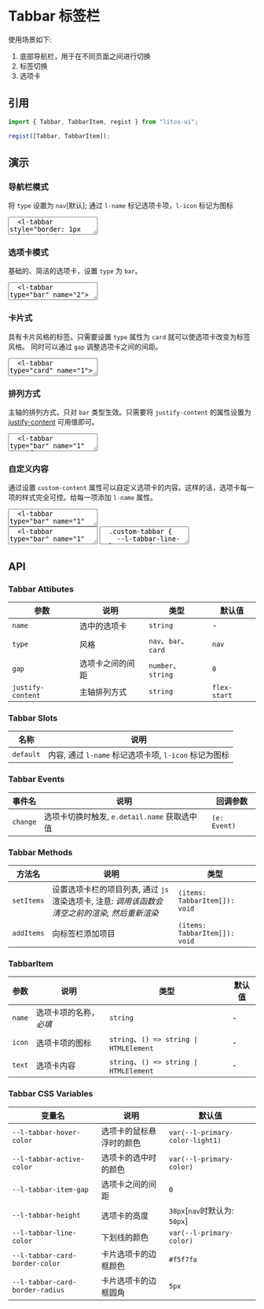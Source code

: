 # Tabbar 标签栏

使用场景如下:

1. 底部导航栏，用于在不同页面之间进行切换
2. 标签切换
3. 选项卡

## 引用

```js
import { Tabbar, TabbarItem, regist } from "litos-ui";

regist([Tabbar, TabbarItem]);
```

## 演示

### 导航栏模式

将 `type` 设置为 `nav`[默认]; 通过 `l-name` 标记选项卡项，`l-icon` 标记为图标

<ClientOnly>
<l-code-preview>
<textarea lang="html">
  <l-tabbar style="border: 1px solid #dedede" name="Search">
    <l-tabbar-item name="Reduction" icon>
      <l-reduction-icon slot="icon"></l-reduction-icon>
      <span>Reduction</span>
    </l-tabbar-item>
    <l-tabbar-item name="RefreshLieft" icon>
      <l-refresh-left-icon slot="icon"></l-refresh-left-icon>
      <span>RefreshLieft</span>
    </l-tabbar-item>
    <l-tabbar-item name="Search" icon>
      <l-search-icon slot="icon"></l-search-icon>
      <span>Search</span>
    </l-tabbar-item>
    <l-tabbar-item name="RefreshRight" icon>
      <l-refresh-right-icon slot="icon"></l-refresh-right-icon>
      <span>RefreshRight</span>
    </l-tabbar-item>
    <l-tabbar-item name="Sort" icon>
      <l-sort-icon slot="icon"></l-sort-icon>
      <span>Sort</span>
    </l-tabbar-item>
  </l-tabbar>
</textarea>
</l-code-preview>
</ClientOnly>

### 选项卡模式

基础的、简洁的选项卡，设置 `type` 为 `bar`。

<ClientOnly>
<l-code-preview>
<textarea lang="html">
  <l-tabbar type="bar" name="2">
    <div l-name="1">选项1</div>
    <div l-name="2">选项2</div>
    <div l-name="3">选项3</div>
  </l-tabbar>
</textarea>
</l-code-preview>
</ClientOnly>

### 卡片式

具有卡片风格的标签。只需要设置 `type` 属性为 `card` 就可以使选项卡改变为标签风格。 同时可以通过 `gap` 调整选项卡之间的间距。

<ClientOnly>
<l-code-preview>
<textarea lang="html">
  <l-tabbar type="card" name="1">
    <div l-name="1">选项1</div>
    <div l-name="2">选项2</div>
    <div l-name="3">选项3</div>
  </l-tabbar>
  <hr />
  <l-tabbar type="card" name="1" gap="5">
    <div l-name="1">选项1</div>
    <div l-name="2">选项2</div>
    <div l-name="3">选项3</div>
  </l-tabbar>
</textarea>
</l-code-preview>
</ClientOnly>

### 排列方式

主轴的排列方式，只对 `bar` 类型生效。只需要将 `justify-content` 的属性设置为 [justify-content](https://developer.mozilla.org/zh-CN/docs/Web/CSS/justify-content#%E5%80%BC) 可用值即可。

<ClientOnly>
<l-code-preview>
<textarea lang="html">
  <l-tabbar type="bar" name="1" justify-content="center">
    <div l-name="1">选项1</div>
    <div l-name="2">选项2</div>
    <div l-name="3">选项3</div>
  </l-tabbar>
  <hr />
  <l-tabbar type="bar" name="1" justify-content="space-between">
    <div l-name="1">选项1</div>
    <div l-name="2">选项2</div>
    <div l-name="3">选项3</div>
  </l-tabbar>
  <hr />
  <l-tabbar type="bar" name="1" justify-content="space-around">
    <div l-name="1">选项1</div>
    <div l-name="2">选项2</div>
    <div l-name="3">选项3</div>
  </l-tabbar>
  <hr />
  <l-tabbar type="bar" name="1" justify-content="space-evenly">
    <div l-name="1">选项1</div>
    <div l-name="2">选项2</div>
    <div l-name="3">选项3</div>
  </l-tabbar>
</textarea>
</l-code-preview>
</ClientOnly>

### 自定义内容

通过设置 `custom-content` 属性可以自定义选项卡的内容。这样的话，选项卡每一项的样式完全可控。给每一项添加 `l-name` 属性。

<ClientOnly>
<l-code-preview>
<textarea lang="html">
  <l-tabbar type="bar" name="1" custom-content class="custom-tabbar">
    <div l-name="1" class="custom-tabbar-item">选项1</div>
    <div l-name="2" class="custom-tabbar-item">选项2</div>
    <div l-name="3" class="custom-tabbar-item">选项3</div>
  </l-tabbar>
</textarea>
<div class="source">
<textarea lang="html">
  <l-tabbar type="bar" name="1" custom-content class="custom-tabbar">
    <div l-name="1" class="custom-tabbar-item">选项1</div>
    <div l-name="2" class="custom-tabbar-item">选项2</div>
    <div l-name="3" class="custom-tabbar-item">选项3</div>
  </l-tabbar>
</textarea>
<textarea lang="css">
  .custom-tabbar {
    --l-tabbar-line-color: #4998f4;
    --l-tabbar-height: auto;
  }
  .custom-tabbar-item {
    padding: 10px 0;
  }
  .custom-tabbar-item.active {
    color: #4998f4;
  }
</textarea>
</div>
</l-code-preview>
</ClientOnly>

## API

### Tabbar Attibutes

<!-- prettier-ignore -->
| 参数 | 说明 | 类型 | 默认值 |
| --- | --- | --- | --- |
| `name` | 选中的选项卡 | `string` | - |
| `type` | 风格 | `nav`、`bar`、`card` | `nav` |
| `gap` | 选项卡之间的间距 | `number`、`string` | `0` |
| `justify-content` | 主轴排列方式 | `string` | `flex-start` |

### Tabbar Slots

<!-- prettier-ignore -->
| 名称 | 说明 |
| --- | --- |
| `default` | 内容, 通过 `l-name` 标记选项卡项, `l-icon` 标记为图标 |

### Tabbar Events

<!-- prettier-ignore -->
| 事件名 | 说明 | 回调参数 |
| --- | --- | --- |
| `change` | 选项卡切换时触发, `e.detail.name` 获取选中值 | `(e: Event)` |

### Tabbar Methods

<!-- prettier-ignore -->
| 方法名 | 说明 | 类型 |
| --- | --- | --- |
| `setItems` | 设置选项卡栏的项目列表, 通过 `js` 渲染选项卡, 注意: *调用该函数会清空之前的渲染, 然后重新渲染* | `(items: TabbarItem[]): void` |
| `addItems` | 向标签栏添加项目 | `(items: TabbarItem[]): void` |

### TabbarItem

<!-- prettier-ignore -->
| 参数 | 说明 | 类型 | 默认值 |
| --- | --- | --- | --- |
| `name` | 选项卡项的名称， *必填* | `string` | - |
| `icon` | 选项卡项的图标 | `string`、`() => string \| HTMLElement` | - |
| `text` | 选项卡内容 | `string`、`() => string \| HTMLElement` | - |

### Tabbar CSS Variables

<!-- prettier-ignore -->
| 变量名                           | 说明                     | 默认值                           |
| -------------------------------- | ------------------------ | -------------------------------- |
| `--l-tabbar-hover-color`        | 选项卡的鼠标悬浮时的颜色 | `var(--l-primary-color-light1)` |
| `--l-tabbar-active-color`       | 选项卡的选中时的颜色     | `var(--l-primary-color)`        |
| `--l-tabbar-item-gap`           | 选项卡之间的间距         | `0`                              |
| `--l-tabbar-height`             | 选项卡的高度             | `38px`[`nav`时默认为: `50px`]    |
| `--l-tabbar-line-color`         | 下划线的颜色             | `var(--l-primary-color)`        |
| `--l-tabbar-card-border-color`  | 卡片选项卡的边框颜色     | `#f5f7fa`                        |
| `--l-tabbar-card-border-radius` | 卡片选项卡的边框圆角     | `5px`                            |
